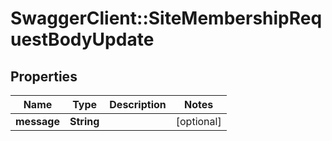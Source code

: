 # SwaggerClient::SiteMembershipRequestBodyUpdate

## Properties
Name | Type | Description | Notes
------------ | ------------- | ------------- | -------------
**message** | **String** |  | [optional] 


